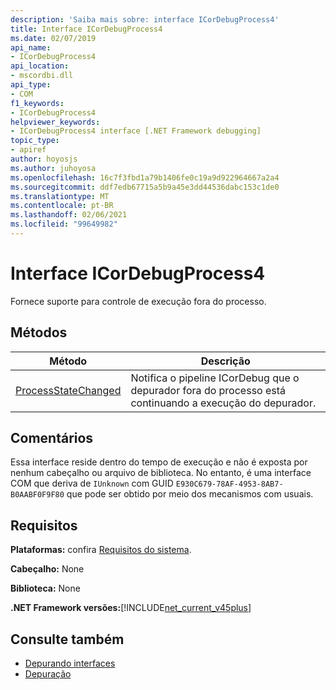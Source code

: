 ```yaml
---
description: 'Saiba mais sobre: interface ICorDebugProcess4'
title: Interface ICorDebugProcess4
ms.date: 02/07/2019
api_name:
- ICorDebugProcess4
api_location:
- mscordbi.dll
api_type:
- COM
f1_keywords:
- ICorDebugProcess4
helpviewer_keywords:
- ICorDebugProcess4 interface [.NET Framework debugging]
topic_type:
- apiref
author: hoyosjs
ms.author: juhoyosa
ms.openlocfilehash: 16c7f3fbd1a79b1406fe0c19a9d922964667a2a4
ms.sourcegitcommit: ddf7edb67715a5b9a45e3dd44536dabc153c1de0
ms.translationtype: MT
ms.contentlocale: pt-BR
ms.lasthandoff: 02/06/2021
ms.locfileid: "99649982"
---
```

# <a name="icordebugprocess4-interface"></a>Interface ICorDebugProcess4

Fornece suporte para controle de execução fora do processo.

## <a name="methods"></a>Métodos

| Método                                                                 | Descrição                                                                                             |
| ---------------------------------------------------------------------- | ------------------------------------------------------------------------------------------------------- |
| [ProcessStateChanged](icordebugprocess4-processstatechanged-method.md) | Notifica o pipeline ICorDebug que o depurador fora do processo está continuando a execução do depurador. |

## <a name="remarks"></a>Comentários

Essa interface reside dentro do tempo de execução e não é exposta por nenhum cabeçalho ou arquivo de biblioteca. No entanto, é uma interface COM que deriva de `IUnknown` com GUID `E930C679-78AF-4953-8AB7-B0AABF0F9F80` que pode ser obtido por meio dos mecanismos com usuais.

## <a name="requirements"></a>Requisitos

**Plataformas:** confira [Requisitos do sistema](../../get-started/system-requirements.md).

**Cabeçalho:** None

**Biblioteca:** None

**.NET Framework versões:**[!INCLUDE[net_current_v45plus](../../../../includes/net-current-v20plus-md.md)]

## <a name="see-also"></a>Consulte também

- [Depurando interfaces](debugging-interfaces.md)
- [Depuração](index.md)
